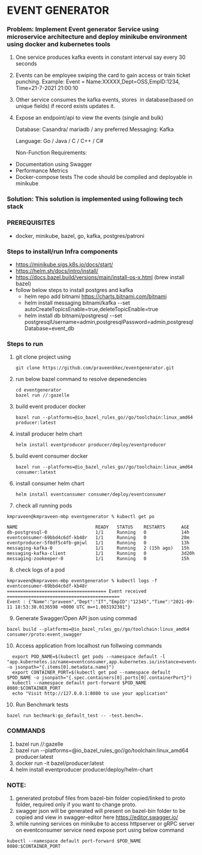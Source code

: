 # EVENT GENERATOR

### Problem: Implement Event generator Service using microservice architecture and deploy minikube environment using docker and kubernetes tools

1. One service produces kafka events in constant interval say every 30 seconds
2. Events can be employee swiping the card to gain access or train ticket punching. Example: Event = Name:XXXXX,Dept=OSS,EmplD:1234, Time=21-7-2021 21:00:10
3. Other service consumes the kafka events, stores  in database(based on unique fields) if record exists updates it.
4. Expose an endpoint/api to view the events (single and bulk)

   Database: Casandra/ mariadb / any preferred
   Messaging: Kafka

   Language: Go / Java / C / C++ / C#

   Non-Function Requirements:
* Documentation using Swagger
* Performance Metrics
* Docker-compose tests
  The code should be compiled and deployable in minikube

### Solution: This solution is implemented using following tech stack
### PREREQUISITES  
* docker, minikube, bazel, go, kafka, postgres/patroni

### Steps to install/run Infra components
* https://minikube.sigs.k8s.io/docs/start/
* https://helm.sh/docs/intro/install/
* https://docs.bazel.build/versions/main/install-os-x.html (brew install bazel)
* follow below steps to install postgres and kafka
  - helm repo add bitnami https://charts.bitnami.com/bitnami
  - helm install messaging bitnami/kafka --set autoCreateTopicsEnable=true,deleteTopicEnable=true
  - helm install db bitnami/postgresql --set postgresqlUsername=admin,postgresqlPassword=admin,postgresqlDatabase=event_db

    
    
### Steps to run
1. git clone project using
    ```
    git clone https://github.com/praveenbkec/eventgenerator.git
   ```
2. run below bazel command to resolve depenedencies
    ```
    cd eventgenerator
    bazel run //:gazelle
    ```
   
3. build event producer docker
    ``` 
    bazel run --platforms=@io_bazel_rules_go//go/toolchain:linux_amd64 producer:latest
    ```
4. install producer helm chart
    ```
    helm install eventproducer producer/deploy/eventproducer
    ```
3. build event consumer docker
    ```
    bazel run --platforms=@io_bazel_rules_go//go/toolchain:linux_amd64 consumer:latest
    ```   

6. install consumer helm chart
    ```
    helm install eventconsumer consumer/deploy/eventconsumer
    ```
   
7. check all running pods
```
kmpraveen@kmpraveen-mbp eventgenerator % kubectl get po

NAME                             READY   STATUS    RESTARTS      AGE
db-postgresql-0                  1/1     Running   0             14h
eventconsumer-69bbd4c6df-kb48r   1/1     Running   0             28m
eventproducer-5f8df5c4fb-gmjwl   1/1     Running   0             13h
messaging-kafka-0                1/1     Running   2 (15h ago)   15h
messaging-kafka-client           1/1     Running   0             3d20h
messaging-zookeeper-0            1/1     Running   0             15h
```

8. check logs of a pod
```
kmpraveen@kmpraveen-mbp eventgenerator % kubectl logs -f eventconsumer-69bbd4c6df-kb48r 
===================================== Event received ==========================================
Event : {"Name":"praveen","Dept":"IT","EmpID":"12345","Time":"2021-09-11 18:53:30.0136598 +0000 UTC m=+1.003192301"}
```

9. Generate Swagger/Open API json using commad
```bigquery
bazel build --platforms=@io_bazel_rules_go//go/toolchain:linux_amd64 consumer/proto:event_swagger
```
10. Access application from localhost run follwoing commands
```bigquery
  export POD_NAME=$(kubectl get pods --namespace default -l "app.kubernetes.io/name=eventconsumer,app.kubernetes.io/instance=eventconsumer" -o jsonpath="{.items[0].metadata.name}")
  export CONTAINER_PORT=$(kubectl get pod --namespace default $POD_NAME -o jsonpath="{.spec.containers[0].ports[0].containerPort}")
  kubectl --namespace default port-forward $POD_NAME 8080:$CONTAINER_PORT
  echo "Visit http://127.0.0.1:8080 to use your application"
```

10. Run Benchmark tests
```bigquery
bazel run bechmark:go_default_test -- -test.bench=.
```
### COMMANDS

1. bazel run //:gazelle
2. bazel run --platforms=@io_bazel_rules_go//go/toolchain:linux_amd64 producer:latest
3. docker run -it bazel/producer:latest
4. helm install eventproducer producer/deploy/helm-chart

### NOTE:
1. generated protobuf files from bazel-bin folder copied/linked to proto folder, required only if you want to change proto.
2. swagger json will be generated will present on bazel-bin folder to be copied and view in swagger-editor here https://editor.swagger.io/
3. while running services on minikube to access httpserver or gRPC server on eventconsumer service need expose port using below command
```bigquery
kubectl --namespace default port-forward $POD_NAME 8080:$CONTAINER_PORT
```
  